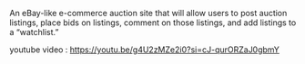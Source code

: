 An eBay-like e-commerce auction site that will allow users to post auction listings, place bids on listings, comment on those listings, and add listings to a “watchlist.”

youtube video : https://youtu.be/g4U2zMZe2i0?si=cJ-qurORZaJ0gbmY
